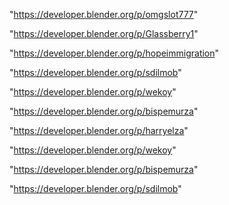 "https://developer.blender.org/p/omgslot777"

"https://developer.blender.org/p/Glassberry1"

"https://developer.blender.org/p/hopeimmigration"

"https://developer.blender.org/p/sdilmob"

"https://developer.blender.org/p/wekoy"

"https://developer.blender.org/p/bispemurza"

 
"https://developer.blender.org/p/harryelza"


"https://developer.blender.org/p/wekoy"


"https://developer.blender.org/p/bispemurza"


"https://developer.blender.org/p/sdilmob"


 
